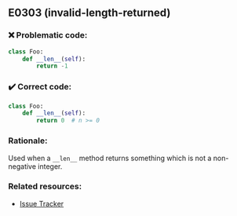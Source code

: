 ## E0303 (invalid-length-returned)

### :x: Problematic code:

```python
class Foo:
    def __len__(self):
        return -1
```

### :heavy_check_mark: Correct code:

```python
class Foo:
    def __len__(self):
        return 0  # n >= 0
```

### Rationale:

Used when a `__len__` method returns something which is not a non-negative
integer.

### Related resources:

- [Issue Tracker](https://github.com/PyCQA/pylint/issues?q=is%3Aissue+%22invalid-length-returned%22+OR+%22E0303%22)
